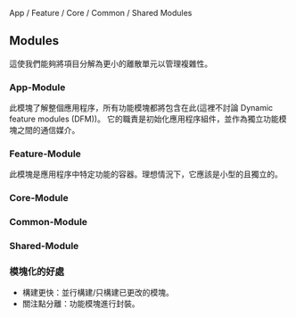 App / Feature / Core / Common / Shared Modules

## Modules
這使我們能夠將項目分解為更小的離散單元以管理複雜性。

### App-Module
此模塊了解整個應用程序，所有功能模塊都將包含在此(這裡不討論 Dynamic feature modules (DFM))。
它的職責是初始化應用程序組件，並作為獨立功能模塊之間的通信媒介。

### Feature-Module
此模塊是應用程序中特定功能的容器。理想情況下，它應該是小型的且獨立的。

### Core-Module


### Common-Module


### Shared-Module



### 模塊化的好處
- 構建更快：並行構建/只構建已更改的模塊。
- 關注點分離：功能模塊進行封裝。
